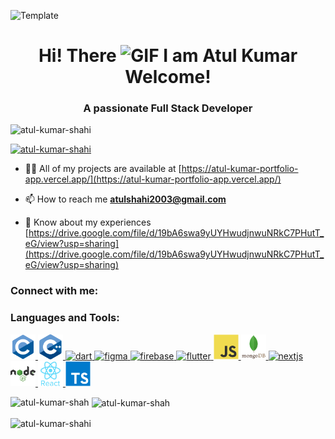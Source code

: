
![Template](https://raw.githubusercontent.com/halfrost/halfrost/master/icons/header_.png)
<div align="center">
  <h1>Hi! There <img src="https://user-images.githubusercontent.com/18350557/176309783-0785949b-9127-417c-8b55-ab5a4333674e.gif" alt="GIF" /> I am Atul Kumar Welcome!</h1>
</div>
<h3 align="center">A passionate Full Stack Developer</h3>

<p align="left"> <img src="https://komarev.com/ghpvc/?username=atul-kumar-shahi&label=Profile%20views&color=0e75b6&style=flat" alt="atul-kumar-shahi" /> </p>

<p align="left"> <a href="https://github.com/ryo-ma/github-profile-trophy"><img src="https://github-profile-trophy.vercel.app/?username=atul-kumar-shahi" alt="atul-kumar-shahi" /></a> </p>

- 👨‍💻 All of my projects are available at [https://atul-kumar-portfolio-app.vercel.app/](https://atul-kumar-portfolio-app.vercel.app/)

- 📫 How to reach me **atulshahi2003@gmail.com**

- 📄 Know about my experiences [https://drive.google.com/file/d/19bA6swa9yUYHwudjnwuNRkC7PHutT_eG/view?usp=sharing](https://drive.google.com/file/d/19bA6swa9yUYHwudjnwuNRkC7PHutT_eG/view?usp=sharing)

<h3 align="left">Connect with me:</h3>
<p align="left">
</p>

<h3 align="left">Languages and Tools:</h3>
<p align="left"> <a href="https://www.cprogramming.com/" target="_blank" rel="noreferrer"> <img src="https://raw.githubusercontent.com/devicons/devicon/master/icons/c/c-original.svg" alt="c" width="40" height="40"/> </a> <a href="https://www.w3schools.com/cpp/" target="_blank" rel="noreferrer"> <img src="https://raw.githubusercontent.com/devicons/devicon/master/icons/cplusplus/cplusplus-original.svg" alt="cplusplus" width="40" height="40"/> </a> <a href="https://dart.dev" target="_blank" rel="noreferrer"> <img src="https://www.vectorlogo.zone/logos/dartlang/dartlang-icon.svg" alt="dart" width="40" height="40"/> </a> <a href="https://www.figma.com/" target="_blank" rel="noreferrer"> <img src="https://www.vectorlogo.zone/logos/figma/figma-icon.svg" alt="figma" width="40" height="40"/> </a> <a href="https://firebase.google.com/" target="_blank" rel="noreferrer"> <img src="https://www.vectorlogo.zone/logos/firebase/firebase-icon.svg" alt="firebase" width="40" height="40"/> </a> <a href="https://flutter.dev" target="_blank" rel="noreferrer"> <img src="https://www.vectorlogo.zone/logos/flutterio/flutterio-icon.svg" alt="flutter" width="40" height="40"/> </a> <a href="https://developer.mozilla.org/en-US/docs/Web/JavaScript" target="_blank" rel="noreferrer"> <img src="https://raw.githubusercontent.com/devicons/devicon/master/icons/javascript/javascript-original.svg" alt="javascript" width="40" height="40"/> </a> <a href="https://www.mongodb.com/" target="_blank" rel="noreferrer"> <img src="https://raw.githubusercontent.com/devicons/devicon/master/icons/mongodb/mongodb-original-wordmark.svg" alt="mongodb" width="40" height="40"/> </a> <a href="https://nextjs.org/" target="_blank" rel="noreferrer"> <img src="https://cdn.worldvectorlogo.com/logos/nextjs-2.svg" alt="nextjs" width="40" height="40"/> </a> <a href="https://nodejs.org" target="_blank" rel="noreferrer"> <img src="https://raw.githubusercontent.com/devicons/devicon/master/icons/nodejs/nodejs-original-wordmark.svg" alt="nodejs" width="40" height="40"/> </a> <a href="https://reactjs.org/" target="_blank" rel="noreferrer"> <img src="https://raw.githubusercontent.com/devicons/devicon/master/icons/react/react-original-wordmark.svg" alt="react" width="40" height="40"/> </a> <a href="https://www.typescriptlang.org/" target="_blank" rel="noreferrer"> <img src="https://raw.githubusercontent.com/devicons/devicon/master/icons/typescript/typescript-original.svg" alt="typescript" width="40" height="40"/> </a> </p>

<p><img align="left" src="https://github-readme-stats.vercel.app/api/top-langs?username=atul-kumar-shahi&show_icons=true&locale=en&layout=compact" alt="atul-kumar-shah" /></p>

<p>&nbsp;<img align="center" src="https://github-readme-stats.vercel.app/api?username=atul-kumar-shahi&show_icons=true&locale=en" alt="atul-kumar-shah" /></p>

<p><img align="center" src="https://github-readme-streak-stats.herokuapp.com/?user=atul-kumar-shahi&" alt="atul-kumar-shahi" /></p>
